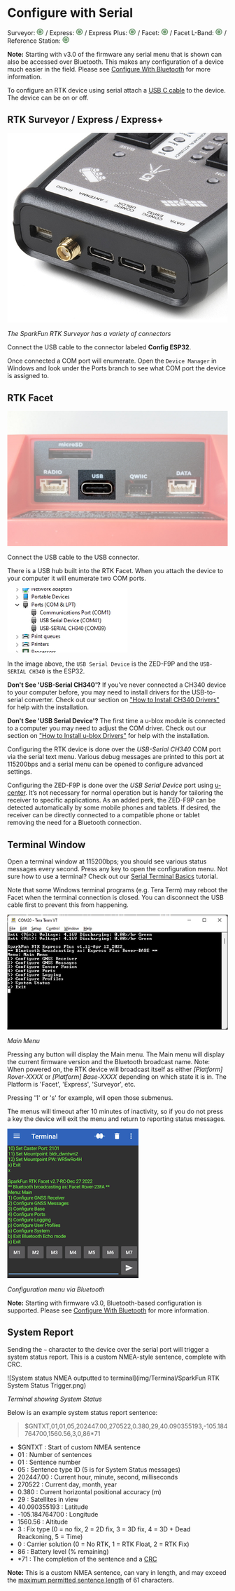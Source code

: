 # Configure with Serial

Surveyor: ![Feature Supported](img/Icons/GreenDot.png) / Express: ![Feature Supported](img/Icons/GreenDot.png) / Express Plus: ![Feature Supported](img/Icons/GreenDot.png) / Facet: ![Feature Supported](img/Icons/GreenDot.png) / Facet L-Band: ![Feature Supported](img/Icons/GreenDot.png) / Reference Station: ![Feature Supported](img/Icons/GreenDot.png)

**Note:** Starting with v3.0 of the firmware any serial menu that is shown can also be accessed over Bluetooth. This makes any configuration of a device much easier in the field. Please see [Configure With Bluetooth](configure_with_bluetooth.md) for more information.

To configure an RTK device using serial attach a [USB C cable](https://www.sparkfun.com/products/15425) to the device. The device can be on or off.

## RTK Surveyor / Express / Express+

![RTK Surveyor Connectors and label](img/Serial/SparkFun_RTK_Surveyor_-_Connectors1.jpg)

*The SparkFun RTK Surveyor has a variety of connectors*

Connect the USB cable to the connector labeled **Config ESP32**.

Once connected a COM port will enumerate. Open the `Device Manager` in Windows and look under the Ports branch to see what COM port the device is assigned to.

## RTK Facet

![RTK Facet USB C Connector](img/Serial/SparkFun_RTK_Facet_-_Ports_-_USB.jpg)

Connect the USB cable to the USB connector.

There is a USB hub built into the RTK Facet. When you attach the device to your computer it will enumerate two COM ports.

![Two COM ports from one USB device](img/Serial/SparkFun_RTK_Facet_-_Multiple_COM_Ports.jpg)

In the image above, the `USB Serial Device` is the ZED-F9P and the `USB-SERIAL CH340` is the ESP32.

**Don't See 'USB-Serial CH340'?** If you've never connected a CH340 device to your computer before, you may need to install drivers for the USB-to-serial converter. Check out our section on <a href="https://learn.sparkfun.com/tutorials/sparkfun-serial-basic-ch340c-hookup-guide#drivers-if-you-need-them">"How to Install CH340 Drivers"</a> for help with the installation.

**Don't See 'USB Serial Device'?** The first time a u-blox module is connected to a computer you may need to adjust the COM driver. Check out our section on <a href="https://learn.sparkfun.com/tutorials/getting-started-with-u-center-for-u-blox#install-drivers">"How to Install u-blox Drivers"</a> for help with the installation.

Configuring the RTK device is done over the *USB-Serial CH340* COM port via the serial text menu. Various debug messages are printed to this port at 115200bps and a serial menu can be opened to configure advanced settings. 

Configuring the ZED-F9P is done over the *USB Serial Device* port using [u-center](https://learn.sparkfun.com/tutorials/getting-started-with-u-center-for-u-blox/all). It’s not necessary for normal operation but is handy for tailoring the receiver to specific applications. As an added perk, the ZED-F9P can be detected automatically by some mobile phones and tablets. If desired, the receiver can be directly connected to a compatible phone or tablet removing the need for a Bluetooth connection.

## Terminal Window

Open a terminal window at 115200bps; you should see various status messages every second. Press any key to open the configuration menu. Not sure how to use a terminal? Check out our [Serial Terminal Basics](https://learn.sparkfun.com/tutorials/terminal-basics) tutorial. 

Note that some Windows terminal programs (e.g. Tera Term) may reboot the Facet when the terminal connection is closed. You can disconnect the USB cable first to prevent this from happening.

![Terminal showing menu](img/Terminal/SparkFun_RTK_ExpressPlus_MainMenu.jpg)

*Main Menu*

Pressing any button will display the Main menu. The Main menu will display the current firmware version and the Bluetooth broadcast name. Note: When powered on, the RTK device will broadcast itself as either *[Platform] Rover-XXXX* or *[Platform] Base-XXXX* depending on which state it is in. The Platform is 'Facet', 'Express', 'Surveyor', etc.

Pressing '1' or 's' for example, will open those submenus.

The menus will timeout after 10 minutes of inactivity, so if you do not press a key the device will exit the menu and return to reporting status messages.

![Configuration menu open over Bluetooth](img/Bluetooth/SparkFun%20RTK%20BEM%20-%20Exit%20BEM.png)

*Configuration menu via Bluetooth*

**Note:** Starting with firmware v3.0, Bluetooth-based configuration is supported. Please see [Configure With Bluetooth](configure_with_bluetooth.md) for more information.

## System Report

Sending the `~` character to the device over the serial port will trigger a system status report. This is a custom NMEA-style sentence, complete with CRC.

![System status NMEA outputted to terminal](img/Terminal/SparkFun RTK System Status Trigger.png)

*Terminal showing System Status*

Below is an example system status report sentence:

> $GNTXT,01,01,05,202447.00,270522,0.380,29,40.090355193,-105.184764700,1560.56,3,0,86*71

* $GNTXT : Start of custom NMEA sentence
* 01 : Number of sentences
* 01 : Sentence number
* 05 : Sentence type ID (5 is for System Status messages)
* 202447.00 : Current hour, minute, second, milliseconds
* 270522 : Current day, month, year
* 0.380 : Current horizontal positional accuracy (m)
* 29 : Satellites in view
* 40.090355193 : Latitude
* -105.184764700 : Longitude
* 1560.56 : Altitude
* 3 : Fix type (0 = no fix, 2 = 2D fix, 3 = 3D fix, 4 = 3D + Dead Reackoning, 5 = Time)
* 0 : Carrier solution (0 = No RTK, 1 = RTK Float, 2 = RTK Fix)
* 86 : Battery level (% remaining)
* *71 : The completion of the sentence and a [CRC](http://engineeringnotes.blogspot.com/2015/02/generate-crc-for-nmea-strings-arduino.html)

**Note:** This is a custom NMEA sentence, can vary in length, and may exceed the [maximum permitted sentence length](https://www.nmea.org/Assets/20160520%20txt%20amendment.pdf) of 61 characters.